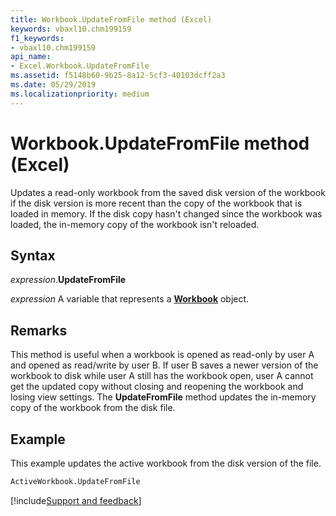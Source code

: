 ```yaml
---
title: Workbook.UpdateFromFile method (Excel)
keywords: vbaxl10.chm199159
f1_keywords:
- vbaxl10.chm199159
api_name:
- Excel.Workbook.UpdateFromFile
ms.assetid: f5148b60-9b25-8a12-5cf3-40103dcff2a3
ms.date: 05/29/2019
ms.localizationpriority: medium
---
```



# Workbook.UpdateFromFile method (Excel)

Updates a read-only workbook from the saved disk version of the workbook if the disk version is more recent than the copy of the workbook that is loaded in memory. If the disk copy hasn't changed since the workbook was loaded, the in-memory copy of the workbook isn't reloaded.


## Syntax

_expression_.**UpdateFromFile**

_expression_ A variable that represents a **[Workbook](Excel.Workbook.md)** object.


## Remarks

This method is useful when a workbook is opened as read-only by user A and opened as read/write by user B. If user B saves a newer version of the workbook to disk while user A still has the workbook open, user A cannot get the updated copy without closing and reopening the workbook and losing view settings. The **UpdateFromFile** method updates the in-memory copy of the workbook from the disk file.


## Example

This example updates the active workbook from the disk version of the file.

```vb
ActiveWorkbook.UpdateFromFile
```



[!include[Support and feedback](~/includes/feedback-boilerplate.md)]